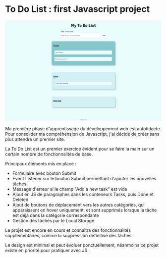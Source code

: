 # To Do List : first Javascript project 

![Project Screenshot](Images/Simple_To_Do_List.png)

Ma première phase d'apprentissage du développement web est autotidacte. Pour consolider ma compréhension de Javascript, j'ai décidé de créer sans plus attendre un premier site. 

La To Do List est un premier exercice évident pour se faire la main sur un certain nombre de fonctionnalités de base. 

Principaux éléments mis en place : 
* Formulaire avec bouton Submit
* Event Listener sur le bouton Submit permettant d'ajouter les nouvelles tâches
* Message d'erreur si le champ "Add a new task" est vide
* Ajout en JS de paragraphes dans les conteneurs Tasks, puis Done et Deleted
* Ajout de boutons de déplacement vers les autres catégories, qui apparaissent en hover uniquement, et sont supprimés lorsque la tâche est déjà dans la catégorie correspondante
* Gestion des tâches par le Local Storage

Le projet est encore en cours et connaîtra des fonctionnalités supplémentaires, comme la suppression définitive des tâches.

Le design est minimal et peut évoluer ponctuellement, néanmoins ce projet existe en priorité pour pratiquer avec JS.


